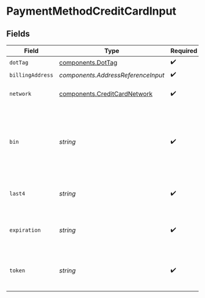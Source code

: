 # PaymentMethodCreditCardInput


## Fields

| Field                                                                                                  | Type                                                                                                   | Required                                                                                               | Description                                                                                            | Example                                                                                                |
| ------------------------------------------------------------------------------------------------------ | ------------------------------------------------------------------------------------------------------ | ------------------------------------------------------------------------------------------------------ | ------------------------------------------------------------------------------------------------------ | ------------------------------------------------------------------------------------------------------ |
| `dotTag`                                                                                               | [components.DotTag](../../models/components/dottag.md)                                                 | :heavy_check_mark:                                                                                     | N/A                                                                                                    | credit_card                                                                                            |
| `billingAddress`                                                                                       | *components.AddressReferenceInput*                                                                     | :heavy_check_mark:                                                                                     | N/A                                                                                                    |                                                                                                        |
| `network`                                                                                              | [components.CreditCardNetwork](../../models/components/creditcardnetwork.md)                           | :heavy_check_mark:                                                                                     | The credit card's network.                                                                             | visa                                                                                                   |
| `bin`                                                                                                  | *string*                                                                                               | :heavy_check_mark:                                                                                     | The Bank Identification Number (BIN). This is typically the first 4 to 6 digits of the account number. | 411111                                                                                                 |
| `last4`                                                                                                | *string*                                                                                               | :heavy_check_mark:                                                                                     | The account number's last four digits.                                                                 | 1004                                                                                                   |
| `expiration`                                                                                           | *string*                                                                                               | :heavy_check_mark:                                                                                     | The expiration date, in YYYY-MM format.                                                                | 2029-03                                                                                                |
| `token`                                                                                                | *string*                                                                                               | :heavy_check_mark:                                                                                     | The Bolt token associated with the credit card.                                                        | a1B2c3D4e5F6G7H8i9J0k1L2m3N4o5P6Q7r8S9t0                                                               |